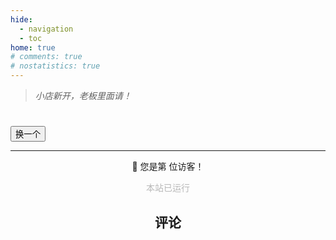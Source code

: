 ```yaml
---
hide:
  - navigation
  - toc
home: true
# comments: true
# nostatistics: true
---
```


<!-- # 欢迎 -->

<!-- 一言 --->

> *小店新开，老板里面请！*

<!-- > <span id="daily-quote" style="font-style: italic; color: #555;">正在加载一言...</span>
<script>
  fetch('https://v1.hitokoto.cn/?c=i&c=k&c=l')
    .then(response => response.json())
    .then(data => {
      document.getElementById('daily-quote').innerText = data.hitokoto;
    });
</script> -->

<h1>
<div id="typed-container">
  <span id="typed"></span>
</div>
</h1>

<script src="https://cdn.jsdelivr.net/npm/typed.js@2.0.11"></script>
<script>
new Typed('#typed', {
  strings: ['欢迎看看我的笔记🫰'
  ],
  typeSpeed: 80,
  showCursor: false
});
</script>

<div id="card-container"></div>
<button id="switchButton" class="switch-button">换一个</button>

<script>
const cards = [
  {
    meta: "实践教程 · 前端开发",
    title: "MkDocs 笔记本设计",
    abb: "MkDocs",
    link: "/self/mkdocs"
  },
  {
    meta: "复习笔记 · 硬件设计",
    title: "计算机体系结构",
    abb: "Arch",
    link: "/course/arch"
  },
  {
    meta: "学习笔记 · 数据结构",
    title: "高级数据结构与算法分析",
    abb: "ADS",
    link: "/course/ads"
  },
  {
    meta: "复习笔记 · 程序设计",
    title: "程序设计与算法基础",
    abb: "FPA",
    link: "/course/fpa/final-exam-re"
  },
  {
    meta: "学习笔记 · 前端设计",
    title: "HTML 基础",
    abb: "HTML",
    link: "/self/html"
  }
  // 可以继续添加更多卡片...
];
</script>

---

<!-- 访问次数 --->

<p style="text-align: center;">
  🎉 您是第 <span id="busuanzi_value_site_pv"><i class="fa fa-spinner fa-spin"></i></span> 位访客！
</p>
<script async src="//busuanzi.ibruce.info/busuanzi/2.3/busuanzi.pure.mini.js"></script>

<body>
        <font color="#B9B9B9">
        <p style="text-align: center; ">
                <span>本站已运行</span>
                <span id='box1'></span>
    </p>
      <div id="box1"></div>
      <script>
        function timingTime(){
          let start = '2023-07-02 00:00:00'
          let startTime = new Date(start).getTime()
          let currentTime = new Date().getTime()
          let difference = currentTime - startTime
          let m =  Math.floor(difference / (1000))
          let mm = m % 60  // 秒
          let f = Math.floor(m / 60)
          let ff = f % 60 // 分钟
          let s = Math.floor(f/ 60) // 小时
          let ss = s % 24
          let day = Math.floor(s  / 24 ) // 天数
          return day + " 天 " + ss + " 时 " + ff + " 分 " + mm +' 秒'
        }
        setInterval(()=>{
          document.getElementById('box1').innerHTML = timingTime()
        },1000)
      </script>
      </font>
    </body>

<div style="max-width: 720px; margin: 0 auto;">
<h2 id="__comments">评论</h2>
<script src="https://giscus.app/client.js"
    data-repo="Fanovian/notebook"
    data-repo-id="R_kgDOJ2i3-Q"
    data-category="Announcements"
    data-category-id="DIC_kwDOJ2i3-c4CXtT_"
    data-mapping="pathname"
    data-strict="0"
    data-reactions-enabled="1"
    data-emit-metadata="0"
    data-input-position="top"
    data-theme="preferred_color_scheme"
    data-lang="zh-CN"
    crossorigin="anonymous"
    async>
</script>
  <!-- Synchronize Giscus theme with palette -->
  <script>
    var giscus = document.querySelector("script[src*=giscus]")

    // Set palette on initial load
    var palette = __md_get("__palette")
    if (palette && typeof palette.color === "object") {
      var theme = palette.color.scheme === "slate"
        ? "transparent_dark"
        : "light"

      // Instruct Giscus to set theme
      giscus.setAttribute("data-theme", theme) 
    }

    // Register event handlers after documented loaded
    document.addEventListener("DOMContentLoaded", function() {
      var ref = document.querySelector("[data-md-component=palette]")
      ref.addEventListener("change", function() {
        var palette = __md_get("__palette")
        if (palette && typeof palette.color === "object") {
          var theme = palette.color.scheme === "slate"
            ? "transparent_dark"
            : "light"

          // Instruct Giscus to change theme
          var frame = document.querySelector(".giscus-frame")
          frame.contentWindow.postMessage(
            { giscus: { setConfig: { theme } } },
            "https://giscus.app"
          )
        }
      })
    })
  </script>
</div>

<style>
h2, h3, h4 {
  text-align: center;
}
</style>